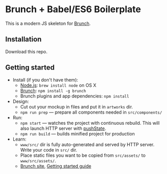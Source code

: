 # Brunch + Babel/ES6 Boilerplate

This is a modern JS skeleton for [Brunch](http://brunch.io).

## Installation

Download this repo.

## Getting started

* Install (if you don't have them):
    * [Node.js](http://nodejs.org): `brew install node` on OS X
    * [Brunch](http://brunch.io): `npm install -g brunch`
    * Brunch plugins and app dependencies: `npm install`
* Design:
    * Cut out your mockup in files and put it in `artworks` dir.
    * `npm run prep` — prepare all components needed in `src/components/`
* Run:
    * `npm start` — watches the project with continuous rebuild. This will also launch HTTP server with [pushState](https://developer.mozilla.org/en-US/docs/Web/Guide/API/DOM/Manipulating_the_browser_history).
    * `npm run build` — builds minified project for production
* Learn:
    * `www/src/` dir is fully auto-generated and served by HTTP server.  Write your code in `src/` dir.
    * Place static files you want to be copied from `src/assets/` to `www/src/assets/`.
    * [Brunch site](http://brunch.io), [Getting started guide](https://github.com/brunch/brunch-guide#readme)

